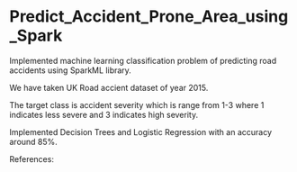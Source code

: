 # Predict_Accident_Prone_Area_using_Spark
Implemented machine learning classification problem of predicting road accidents using SparkML library. 

We have taken UK Road accient dataset of year 2015. 

The target class is accident severity which is range from 1-3 where 1 indicates less severe and 3 indicates high severity.

Implemented Decision Trees and Logistic Regression with an accuracy around 85%.


References: 
